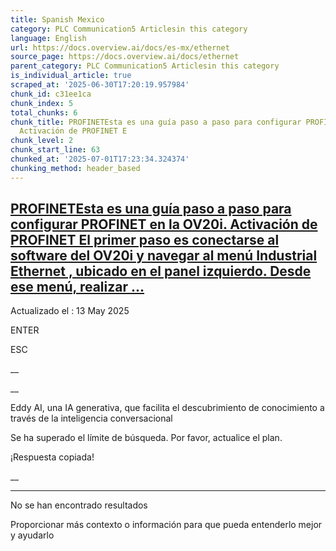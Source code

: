 ```yaml
---
title: Spanish Mexico
category: PLC Communication5 Articlesin this category
language: English
url: https://docs.overview.ai/docs/es-mx/ethernet
source_page: https://docs.overview.ai/docs/ethernet
parent_category: PLC Communication5 Articlesin this category
is_individual_article: true
scraped_at: '2025-06-30T17:20:19.957984'
chunk_id: c31ee1ca
chunk_index: 5
total_chunks: 6
chunk_title: PROFINETEsta es una guía paso a paso para configurar PROFINET en la OV20i.
  Activación de PROFINET E
chunk_level: 2
chunk_start_line: 63
chunked_at: '2025-07-01T17:23:34.324374'
chunking_method: header_based
---
```


## [PROFINETEsta es una guía paso a paso para configurar PROFINET en la OV20i. Activación de PROFINET El primer paso es conectarse al software del OV20i y navegar al menú Industrial Ethernet , ubicado en el panel izquierdo. Desde ese menú, realizar ...](/docs/es-mx/plc-communication-profinet)

Actualizado el : 13 May 2025

ENTER

ESC

 __

__

Eddy AI, una IA generativa, que facilita el descubrimiento de conocimiento a través de la inteligencia conversacional

Se ha superado el límite de búsqueda. Por favor, actualice el plan.

¡Respuesta copiada\!

__

__ __

No se han encontrado resultados

Proporcionar más contexto o información para que pueda entenderlo mejor y ayudarlo
